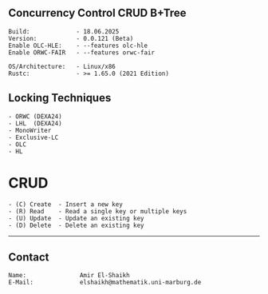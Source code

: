 ## Concurrency Control CRUD B+Tree
    Build:             - 18.06.2025
    Version:           - 0.0.121 (Beta)
    Enable OLC-HLE:    - --features olc-hle
    Enable ORWC-FAIR   - --features orwc-fair

    OS/Architecture:   - Linux/x86
    Rustc:             - >= 1.65.0 (2021 Edition)
## Locking Techniques
    - ORWC (DEXA24)
    - LHL  (DEXA24)
    - MonoWriter
    - Exclusive-LC
    - OLC
    - HL
# CRUD
    - (C) Create  - Insert a new key
    - (R) Read    - Read a single key or multiple keys
    - (U) Update  - Update an existing key
    - (D) Delete  - Delete an existing key
---------------------------------------

## Contact
    Name:               Amir El-Shaikh
    E-Mail:             elshaikh@mathematik.uni-marburg.de
